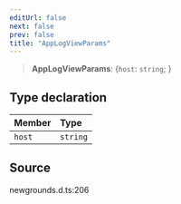 ```yaml
---
editUrl: false
next: false
prev: false
title: "AppLogViewParams"
---
```


> **AppLogViewParams**: \{`host`: `string`;  }

## Type declaration

| Member | Type |
| :------ | :------ |
| `host` | `string` |

## Source

newgrounds.d.ts:206
